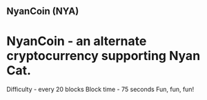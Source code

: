 NyanCoin (NYA)
-----------------------------------------
NyanCoin - an alternate cryptocurrency supporting Nyan Cat.
================================================
Difficulty - every 20 blocks
Block time - 75 seconds
Fun, fun, fun!
